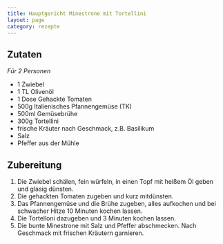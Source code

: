 ```yaml
---
title: Hauptgericht Minestrone mit Tortellini
layout: page
category: rezepte
---
```


Zutaten
-------
*Für 2 Personen*

- 1 Zwiebel
- 1 TL Olivenöl
- 1 Dose Gehackte Tomaten
- 500g Italienisches Pfannengemüse (TK)
- 500ml Gemüsebrühe
- 300g Tortellini
- frische Kräuter nach Geschmack, z.B. Basilikum
- Salz
- Pfeffer aus der Mühle

Zubereitung
-----------
1. Die Zwiebel schälen, fein würfeln, in einen Topf mit heißem Öl geben und glasig dünsten. 
2. Die gehackten Tomaten zugeben und kurz mitdünsten.
3. Das Pfannengemüse und die Brühe zugeben, alles aufkochen und bei schwacher Hitze 10 Minuten kochen lassen.
4. Die Tortelloni dazugeben und 3 Minuten kochen lassen.
5. Die bunte Minestrone mit Salz und Pfeffer abschmecken. Nach Geschmack mit frischen Kräutern garnieren.
